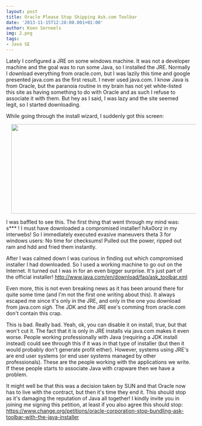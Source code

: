 ```yaml
---
layout: post
title: Oracle Please Stop Shipping Ask.com Toolbar
date: '2013-11-15T12:28:00.001+01:00'
author: Koen Serneels
img: 2.png
tags: 
- Java SE
---
```


Lately I configured a JRE on some windows machine. It was not a developer machine and the goal was to run some Java, so I installed the JRE. Normally I download everything from oracle.com, but I was lazily this time and google presented java.com as the first result. I never used java.com. I know Java is from Oracle, but the paranoia routine in my brain has not yet white-listed this site as having something to do with Oracle and as such I refuse to associate it with them. But hey as I said, I was lazy and the site seemed legit, so I started downloading.

While going through the install wizard, I suddenly got this screen:

<div class="separator" style="clear: both; text-align: center;"><a class="image-link" href="{{site.baseurl}}/assets/img/2013-11-15-oracle-please-stop-shipping-ask.com-toolbar/asktoolbar.png" imageanchor="1" style="margin-left: 1em; margin-right: 1em;"><img border="0" height="244" src="{{site.baseurl}}/assets/img/2013-11-15-oracle-please-stop-shipping-ask.com-toolbar/asktoolbar.png" width="540" /></a></div>

I was baffled to see this. The first thing that went through my mind was: s*** ! I must have downloaded a compromised installer! hAx0orz in my interwebs! So I immediately executed evasive maneuvers theta 3 for windows users: No time for checksums! Pulled out the power, ripped out ram and hdd and fried them instantly.

After I was calmed down I was curious in finding out which compromised installer I had downloaded. So I used a working machine to go out on the Internet. It turned out I was in for an even bigger surprise. It's just part of the official installer! <a href="http://www.java.com/en/download/faq/ask_toolbar.xml" target="_blank">http://www.java.com/en/download/faq/ask_toolbar.xml</a>

Even more, this is not even breaking news as it has been around there for quite some time (and I'm not the first one writing about this). It always escaped me since it's only in the JRE, and only in the one you download from java.com *sigh*. The JDK and the JRE exe's comming from oracle.com don't contain this crap. 

This is bad. Really bad. Yeah, ok, you can disable it on install, true, but that won't cut it. The fact that it is only in JRE installs via java.com makes it even worse. People working professionally with Java (requiring a JDK install instead) could see through this if it was in that type of installer (but then it would probably don't generate profit either). However, systems using JRE's are end user systems (or end user systems managed by other professionals). These are the people working with the applications we write. If these people starts to associate Java with crapware then we have a problem.

It might well be that this was a decision taken by SUN and that Oracle now has to live with the contract, but then it's time they end it. This should stop as it's damaging the reputation of Java all together! I kindly invite you in joining me signing this petition, at least if you also agree this should stop: <a href="https://www.change.org/petitions/oracle-corporation-stop-bundling-ask-toolbar-with-the-java-installer" target="_blank">https://www.change.org/petitions/oracle-corporation-stop-bundling-ask-toolbar-with-the-java-installer</a>
